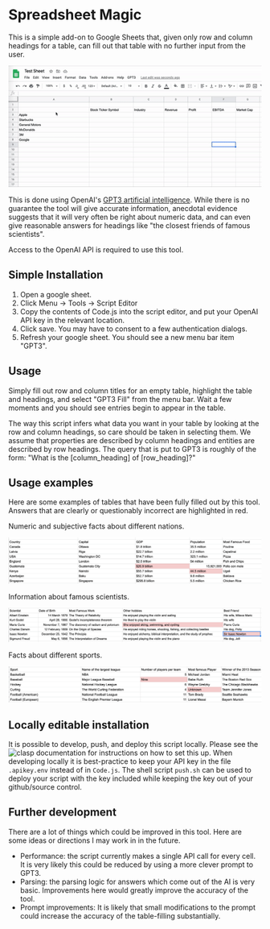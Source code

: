 # Spreadsheet Magic


This is a simple add-on to Google Sheets that, given only row and column headings for a table, can fill out that table with no further input from the user.

![alttext](img/gpt3-spreadsheet.gif)

This is done using OpenAI's [GPT3 artificial intelligence](https://openai.com/blog/openai-api/). While there is no guarantee the tool will give accurate information, anecdotal evidence suggests that it will very often be right about numeric data, and can even give reasonable answers for headings like "the closest friends of famous scientists".

Access to the OpenAI API is required to use this tool.

## Simple Installation

1. Open a google sheet.
2. Click Menu -> Tools -> Script Editor
3. Copy the contents of Code.js into the script editor, and put your OpenAI API key in the relevant location.
4. Click save. You may have to consent to a few authentication dialogs.
5. Refresh your google sheet. You should see a new menu bar item "GPT3".


## Usage

Simply fill out row and column titles for an empty table, highlight the table and headings, and select "GPT3 Fill" from the menu bar. Wait a few moments and you should see entries begin to appear in the table.

The way this script infers what data you want in your table by looking at the row and column headings, so care should be taken in selecting them. We assume that properties are described by column headings and entities are described by row headings. The query that is put to GPT3 is roughly of the form: "What is the [column_heading] of [row_heading]?"

## Usage examples

Here are some examples of tables that have been fully filled out by this tool. Answers that are clearly or questionably incorrect are highlighted in red.

Numeric and subjective facts about different nations.

![alttext](img/nations.png)

Information about famous scientists.

![alttext](img/scientists.png)

Facts about different sports.

![alttext](img/sports.png)

## Locally editable installation

It is possible to develop, push, and deploy this script locally. Please see the ![clasp](https://developers.google.com/apps-script/guides/clasp) documentation for instructions on how to set this up. When developing locally it is best-practice to keep your API key in the file `.apikey.env` instead of in `Code.js`. The shell script `push.sh` can be used to deploy your script with the key included while keeping the key out of your github/source control.

## Further development

There are a lot of things which could be improved in this tool. Here are some ideas or directions I may work in in the future.

- Performance: the script currently makes a single API call for every cell. It is very likely this could be reduced by using a more clever prompt to GPT3.
- Parsing: the parsing logic for answers which come out of the AI is very basic. Improvements here would greatly improve the accuracy of the tool.
- Prompt improvements: It is likely that small modifications to the prompt could increase the accuracy of the table-filling substantially.


